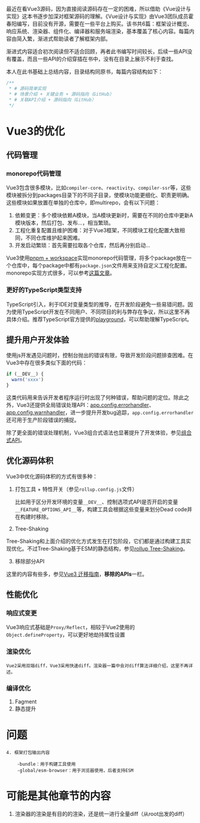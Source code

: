 最近在看Vue3源码，因为直接阅读源码存在一定的困难，所以借助《Vue设计与实现》这本书逐步加深对框架源码的理解。《Vue设计与实现》由Vue3团队成员霍春阳编写，目前没有开源，需要在一些平台上购买。该书共6篇：框架设计概览、响应系统、渲染器、组件化、编译器和服务端渲染，基本覆盖了核心内容。每篇内容由简入繁，渐进式帮助读者了解框架内部。

渐进式内容适合初次阅读但不适合回顾，再者此书编写时间较长，后续一些API没有覆盖，而且一些API的介绍穿插在书中，没有在目录上展示不利于查找。

本人在此书基础上总结内容，目录结构同原书，每篇内容结构如下：

``` js
/**
 * # 源码简单实现
 * # 场景介绍 + 关键业务 + 源码指向（GitHub）
 * # 关联API介绍 + 源码指向（GitHub）
 */
```

# Vue3的优化

## 代码管理
### monorepo代码管理

Vue3包含很多模块，比如`compiler-core`、`reactivity`、`compiler-ssr`等，这些模块被拆分到packages目录下的不同子目录，使模块功能更细化、职责更明确。这些模块如果放置在单独的仓库中，即multirepo，会有以下问题：

1. 依赖变更：多个模块依赖A模块，当A模块更新时，需要在不同的仓库中更新A模块版本，然后打包、发布...，相当繁琐。
2. 工程化重复配置且维护困难：对于Vue3框架，不同模块工程化配置大致相同，不同仓库维护起来困难。
3. 开发启动繁琐：首先需要拉取各个仓库，然后再分别启动...

Vue3使用[pnpm + workspace](https://www.pnpm.cn/workspaces)实现monorepo代码管理，将多个package放在一个仓库中，每个package中都有`package.json`文件用来支持自定义工程化配置。monorepo实现方式很多，可以参考[这篇文章](https://zhuanlan.zhihu.com/p/621073227?utm_id=0)。

### 更好的TypeScript类型支持

TypeScript引入，利于IDE对变量类型的推导，在开发阶段避免一些易错问题。因为使用TypeScript开发在不同用户、不同项目的利与弊存在争议，所以这里不再具体介绍。推荐TypeScript官方提供的[playground](https://www.typescriptlang.org/play)，可以帮助理解TypeScript。

## 提升用户开发体验

使用js开发遇见问题时，控制台抛出的错误有限，导致开发阶段问题排查困难。在Vue3中存在很多类似下面的代码：

```js
if (__DEV__) {
  warn('xxxx')
}
```

这类代码用来告诉开发者程序运行时出现了何种错误，帮助问题的定位。除此之外，Vue3还提供全局错误处理API：[app.config.errorhandler](https://cn.vuejs.org/api/application.html#app-config-errorhandler)、[app.config.warnhandler](https://cn.vuejs.org/api/application.html#app-config-warnhandler)，进一步提升开发bug追踪，`app.config.errorhandler`还可用于生产阶段错误的捕捉。

除了更全面的错误处理机制，Vue3组合式语法也显著提升了开发体验，参见[组合式API](https://cn.vuejs.org/guide/introduction.html#api-styles)。

## 优化源码体积

Vue3中优化源码体积的方式有很多种：

1. 打包工具 + 特性开关（参见`rollup.config.js`文件）

    比如用于区分开发环境的变量`__DEV__`、控制选项式API是否开启的变量`__FEATURE_OPTIONS_API__`等，构建工具会根据这些变量来划分Dead code并在构建时移除。

2. Tree-Shaking

Tree-Shaking和上面介绍的优化方式发生在打包阶段，它们都是通过构建工具实现优化。不过Tree-Shaking基于ESM的静态结构，参见[rollup Tree-Shaking](https://rollupjs.org/introduction/#tree-shaking)。

3. 移除部分API

这里的内容有些多，参见[Vue3 迁移指南](https://v3-migration.vuejs.org/zh/)，**移除的APIs**一栏。

## 性能优化

### 响应式变更

Vue3响应式基础是`Proxy/Reflect`，相较于Vue2使用的`Object.defineProperty`，可以更好地劫持属性设置

### 渲染优化

    Vue2采用双端diff，Vue3采用快速diff。渲染器一篇中会对diff算法详细介绍，这里不再详述。

### 编译优化

1. Fagment
2. 静态提升


# 问题

    4. 框架打包输出内容

        -bundle：用于构建工具使用
        -global/esm-browser：用于浏览器使用，后者支持ESM




# 可能是其他章节的内容

1. 渲染器的渲染是有目的的渲染，还是统一进行全量diff（从root出发的diff）